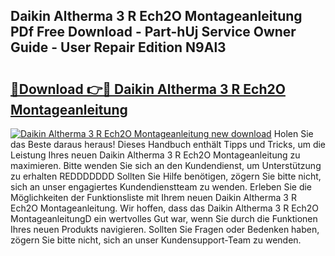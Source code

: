 ## Daikin Altherma 3 R Ech2O Montageanleitung PDf Free Download - Part-hUj Service Owner Guide - User Repair Edition N9Al3

# <h2><a href="http://df7e5h.blite.top/?on=Daikin+Altherma+3+R+Ech2O+Montageanleitung">🔗Download 👉🔴 Daikin Altherma 3 R Ech2O Montageanleitung</a></h2>

[![Daikin Altherma 3 R Ech2O Montageanleitung new download](https://i.imgur.com/lujVjoI.png)](http://df7e5h.blite.top/?on=Daikin+Altherma+3+R+Ech2O+Montageanleitung)
Holen Sie das Beste daraus heraus! Dieses Handbuch enthält Tipps und Tricks, um die Leistung Ihres neuen Daikin Altherma 3 R Ech2O Montageanleitung zu maximieren. Bitte wenden Sie sich an den Kundendienst, um Unterstützung zu erhalten REDDDDDDD Sollten Sie Hilfe benötigen, zögern Sie bitte nicht, sich an unser engagiertes Kundendienstteam zu wenden. Erleben Sie die Möglichkeiten der Funktionsliste mit Ihrem neuen Daikin Altherma 3 R Ech2O Montageanleitung. Wir hoffen, dass das Daikin Altherma 3 R Ech2O MontageanleitungD ein wertvolles Gut war, wenn Sie durch die Funktionen Ihres neuen Produkts navigieren. Sollten Sie Fragen oder Bedenken haben, zögern Sie bitte nicht, sich an unser Kundensupport-Team zu wenden.
